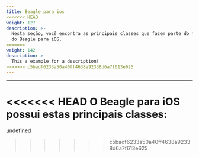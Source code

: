 ```yaml
---
title: Beagle para ios
<<<<<<< HEAD
weight: 127
description: >-
  Nesta seção, você encontra as principais classes que fazem parte do framework
  do Beagle para iOS.
=======
weight: 142
description: >-
  This a example for a description!
>>>>>>> c5badf6233a50a40ff4638a92338d6a7f613e625
---
```


---

<<<<<<< HEAD
O Beagle para iOS possui estas principais classes:
=======
undefined
>>>>>>> c5badf6233a50a40ff4638a92338d6a7f613e625
